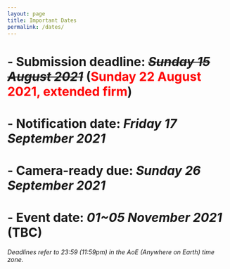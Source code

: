```yaml
---
layout: page
title: Important Dates
permalink: /dates/
---
```


# - **Submission deadline:**	~~*Sunday 15 August 2021*~~ (<span style="color:red">Sunday 22 August 2021, extended firm</span>)
# - **Notification date:**	*Friday 17 September 2021*
# - **Camera-ready due:**	*Sunday 26 September 2021*
# - **Event date:**	*01~05 November 2021* (TBC)

*Deadlines refer to 23:59 (11:59pm) in the AoE (Anywhere on Earth) time zone.*
